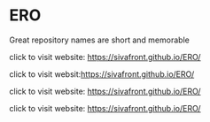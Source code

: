 # ERO
Great repository names are short and memorable




click to visit website: https://sivafront.github.io/ERO/

click to visit websit:https://sivafront.github.io/ERO/


click to visit website: https://sivafront.github.io/ERO/

click to visit website: https://sivafront.github.io/ERO/





